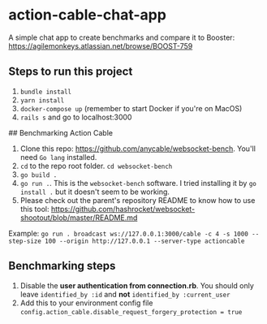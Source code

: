 # action-cable-chat-app
A simple chat app to create benchmarks and compare it to Booster: https://agilemonkeys.atlassian.net/browse/BOOST-759

## Steps to run this project

1. `bundle install`
2. `yarn install`
3. `docker-compose up` (remember to start Docker if you're on MacOS)
4. `rails s` and go to localhost:3000

## Benchmarking Action Cable

1. Clone this repo: https://github.com/anycable/websocket-bench. You'll need `Go lang` installed.
2. `cd` to the repo root folder. `cd websocket-bench`
3. `go build .`
4. `go run .`. This is the `websocket-bench` software. I tried installing it by `go install .` but it doesn't seem to be working.
5. Please check out the parent's repository README to know how to use this tool: https://github.com/hashrocket/websocket-shootout/blob/master/README.md

Example: `go run . broadcast ws://127.0.0.1:3000/cable -c 4 -s 1000 --step-size 100 --origin http://127.0.0.1 --server-type actioncable`

## Benchmarking steps
1. Disable the **user authentication from connection.rb**. You should only leave `identified_by :id` and **not** `identified_by :current_user`
2. Add this to your environment config file `config.action_cable.disable_request_forgery_protection = true`
